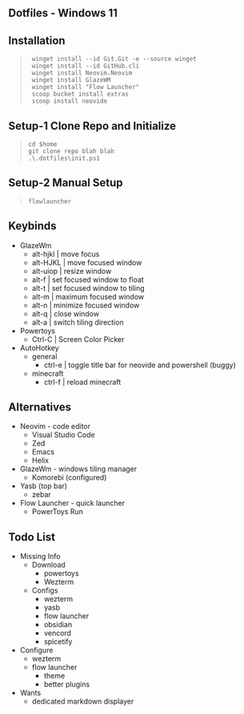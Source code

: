 ## Dotfiles - Windows 11

## Installation
>```
>  winget install --id Git.Git -e --source winget
>  winget install --id GitHub.cli
>  winget install Neovim.Neovim
>  winget install GlazeWM
>  winget install "Flow Launcher"
>  scoop bucket install extras
>  scoop install neovide
>```

## Setup-1 Clone Repo and Initialize
>```
> cd $home
> git clone repo blah blah
> .\.dotfiles\init.ps1
>```

## Setup-2 Manual Setup
>```
> flowlauncher
>```

## Keybinds
- GlazeWm
    - alt-hjkl | move focus
    - alt-HJKL | move focused window
    - alt-uiop | resize window
    - alt-f | set focused window to float
    - alt-t | set focused window to tiling
    - alt-m | maximum focused window
    - alt-n | minimize focused window
    - alt-q | close window
    - alt-a | switch tiling direction
- Powertoys
    - Ctrl-C | Screen Color Picker
- AutoHotkey
    - general
        - ctrl-e | toggle title bar for neovide and powershell (buggy)
    - minecraft
        - ctrl-f | reload minecraft

## Alternatives
- Neovim - code editor
    - Visual Studio Code
    - Zed
    - Emacs
    - Helix
- GlazeWm - windows tiling manager
    - Komorebi (configured)
- Yasb (top bar)
    - zebar
- Flow Launcher - quick launcher
    - PowerToys Run

## Todo List
- Missing Info 
    - Download
        - powertoys
        - Wezterm
    - Configs
        - wezterm
        - yasb
        - flow launcher
        - obsidian
        - vencord
        - spicetify
- Configure
    - wezterm
    - flow launcher
        - theme
        - better plugins
- Wants
    - dedicated markdown displayer
